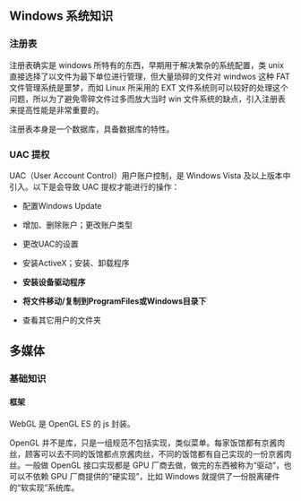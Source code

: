 
## Windows 系统知识

### 注册表
注册表确实是 windows 所特有的东西，早期用于解决繁杂的系统配置，类 unix 直接选择了以文件为最下单位进行管理，但大量琐碎的文件对 windwos 这种 FAT 文件管理系统是噩梦，而如 Linux 所采用的 EXT 文件系统则可以较好的处理这个问题，所以为了避免零碎文件过多而放大当时 win 文件系统的缺点，引入注册表来提高性能是非常重要的。

注册表本身是一个数据库，具备数据库的特性。

### UAC 提权
UAC（User Account Control）用户账户控制，是 Windows Vista 及以上版本中引入。以下是会导致 UAC 提权才能进行的操作：

* 配置Windows Update

* 增加、删除账户；更改账户类型

* 更改UAC的设置

* 安装ActiveX；安装、卸载程序

* **安装设备驱动程序**

* **将文件移动/复制到ProgramFiles或Windows目录下**

* 查看其它用户的文件夹

## 多媒体

### 基础知识

#### 框架

WebGL 是 OpenGL ES 的 js 封装。

OpenGL 并不是库，只是一组规范不包括实现，类似菜单。每家饭馆都有京酱肉丝，顾客可以去不同的饭馆都点京酱肉丝，不同的饭馆都有自己实现的一份京酱肉丝。一般做 OpenGL 接口实现都是 GPU 厂商去做，做完的东西被称为“驱动”，也可以不依赖 GPU 厂商提供的“硬实现”，比如 Windows 就提供了一份脱离硬件的“软实现”系统库。